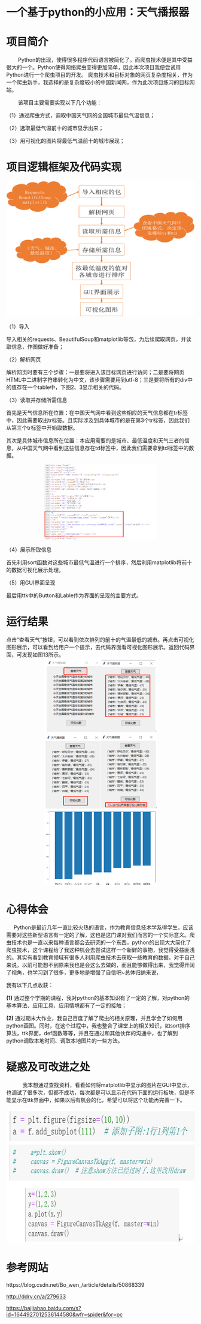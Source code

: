 # 一个基于python的小应用：天气播报器               
<h1>项目简介</h1>
&nbsp;&nbsp;&nbsp;&nbsp;&nbsp;&nbsp;&nbsp;&nbsp;Python的出现，使得很多程序代码语言被简化了。而爬虫技术便是其中受益很大的一个。Python使得网络爬虫变得更加简单，因此本次项目我便尝试用Python进行一个爬虫项目的开发。
爬虫技术和目标对象的网页复杂度相关，作为一个爬虫新手，我选择的是复杂度较小的中国新闻网，作为此次项目练习的目标网站。 

&nbsp;&nbsp;&nbsp;&nbsp;&nbsp;&nbsp;&nbsp;&nbsp;该项目主要需要实现以下几个功能：

（1）通过爬虫方式，调取中国天气网的全国城市最低气温信息；

（2）选取最低气温前十的城市显示出来；

（3）用可视化的图片将最低气温前十的城市展现；

<h1>项目逻辑框架及代码实现</h1>
 
  <div align="center"><img src="https://github.com/guanqunliu/-python-/blob/master/images/1.png" height="360" width="604" > </div> 
  
（1）导入

导入相关的requests、BeautifulSoup和matplotlib等包，为后续爬取网页，并读取信息，作图做好准备；

（2）解析网页

解析网页时要有三个步骤：一是要将进入该目标网页进行访问；二是要将网页HTML中二进制字符串转化为中文，该步骤需要用到utf-8；三是要将所有的div中的值存在一个table中，下图2、3显示相关的代码。

（3）读取并存储所需信息

首先是天气信息所在位置：在中国天气网中看到这些相应的天气信息都在tr标签中，因此需要取出tr标签。且实际涉及到具体城市的是在第3个tr标签，因此我们从第三个tr标签中开始取数据。

其次是具体城市信息所在位置：本应用需要的是城市、最低温度和天气三者的信息，从中国天气网中看到这些信息存在td标签中，因此我们需要拿到td标签中的数据。

 <div align="center"><img src="https://github.com/guanqunliu/-python-/blob/master/images/5.png" height="200" width="300" > </div> 
 
（4）展示所取信息

首先利用sort函数对这些城市最低气温进行一个排序，然后利用matplotlib将前十的数据可视化展示处理。

（5）用GUI界面呈现

最后用ttk中的Button和Lable作为界面的呈现的主要方式。

<h1>运行结果</h1>
点击“查看天气”按钮，可以看到依次排列的前十的气温最低的城市。再点击可视化图形展示，可以看到给用户一个提示，去代码界面看可视化图形展示。返回代码界面，可发现如图13所示。
 <div align="center"><img src="https://github.com/guanqunliu/-python-/blob/master/images/11.png" height="200" width="300"  > </div> 
  <div align="center"><img src="https://github.com/guanqunliu/-python-/blob/master/images/12.png" height="200" width="300"  > </div> 
   <div align="center"><img src="https://github.com/guanqunliu/-python-/blob/master/images/13.png" height="200" width="300"  > </div> 
   
<h1>心得体会</h1>
&nbsp;&nbsp;&nbsp;&nbsp;&nbsp;Python是最近几年一直比较火热的语言，作为教育信息技术学系得学生，应该需要对这些新型语言有一定的了解，这也是这门课对我们而言的一个实际意义。爬虫技术也是一直以来每种语言都会去研究的一个东西，python的出现大大简化了爬虫技术，这个课程给了我这种机会去尝试这样一个新鲜的事物，我觉得受益匪浅的。其实有看到教育领域有很多人利用爬虫技术去获取一些教育的数据，对于自己来说，以前可能想不到原来我也是会这么去做的，而且能够做得出来，我觉得开阔了视角，也学习到了很多，更多地是增强了自信吧~总体归纳来说，

我有以下几点收获：

**(1)** 通过整个学期的课程，我对python的基本知识有了一定的了解，对python的基本算法、应用工具、应用情境都有了一定的接触；

**(2)** 通过期末大作业，我自己百度了解了爬虫的相关原理，并且学会了如何用python画图。同时，在这个过程中，我也整合了课堂上的相关知识，如sort排序算法，ttk界面，def函数等等，并且在通过和其他伙伴的沟通中，也了解到python调取本地时间、调取本地图片的一些方法。


<h1>疑惑及可改进之处</h1>

&nbsp;&nbsp;&nbsp;&nbsp;&nbsp;&nbsp;&nbsp;&nbsp;&nbsp;&nbsp;&nbsp;我本想通过查找资料，看看如何将matplotlib中显示的图片在GUI中显示，也调试了很多次，但都不成功，每次都是可以显示在代码下面的运行板块，但是不能显示在ttk界面中，如果以后有机会的化，希望可以将这个功能再完善一下。
 <div align="center"><img src="https://github.com/guanqunliu/-python-/blob/master/images/14.png" height="360" width="604" > </div> 
 
<h1>参考网站</h1> 
https://blog.csdn.net/Bo_wen_/article/details/50868339

http://ddrv.cn/a/279633 

https://baijiahao.baidu.com/s?id=1644927012536144580&wfr=spider&for=pc
